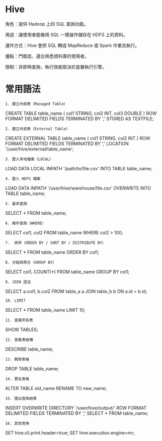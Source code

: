 # Hive

角色：提供 Hadoop 上的 SQL 查詢功能。

用途：讓使用者能像用 SQL 一樣操作儲存在 HDFS 上的資料。

運作方式：Hive 會把 SQL 轉成 MapReduce 或 Spark 作業去執行。

優點：門檻低、適合熟悉資料庫的使用者。

限制：非即時查詢，執行效能取決於底層執行引擎。

# 常用語法

    1. 建立內部表（Managed Table）

CREATE TABLE table_name (
    col1 STRING,
    col2 INT,
    col3 DOUBLE
)
ROW FORMAT DELIMITED
FIELDS TERMINATED BY ','
STORED AS TEXTFILE;

    2. 建立外部表（External Table）

CREATE EXTERNAL TABLE table_name (
    col1 STRING,
    col2 INT
)
ROW FORMAT DELIMITED
FIELDS TERMINATED BY ','
LOCATION '/user/hive/external/table_name';

    3. 匯入本地檔案（LOCAL）

LOAD DATA LOCAL INPATH '/path/to/file.csv'
INTO TABLE table_name;

    4. 匯入 HDFS 檔案

LOAD DATA INPATH '/user/hive/warehouse/file.csv'
OVERWRITE INTO TABLE table_name;

    5. 基本查詢

SELECT * FROM table_name;

    6. 條件查詢（WHERE）

SELECT col1, col2
FROM table_name
WHERE col2 > 100;

    7.  排序（ORDER BY / SORT BY / DISTRIBUTE BY）

SELECT * FROM table_name ORDER BY col1;

    8. 分組與聚合（GROUP BY）

SELECT col1, COUNT(*) 
FROM table_name
GROUP BY col1;

    9. JOIN 語法

SELECT a.col1, b.col2
FROM table_a a
JOIN table_b b
ON a.id = b.id;

    10. LIMIT

SELECT * FROM table_name LIMIT 10;

    11. 查看所有表

SHOW TABLES;

    12. 查看表結構

DESCRIBE table_name;

    13. 刪除表格
    
DROP TABLE table_name;

    14. 更名表格
    
ALTER TABLE old_name RENAME TO new_name;

    15. 匯出查詢結果
    
INSERT OVERWRITE DIRECTORY '/user/hive/output/'
ROW FORMAT DELIMITED
FIELDS TERMINATED BY ','
SELECT * FROM table_name;

    16. 其他常用

SET hive.cli.print.header=true;
SET hive.execution.engine=mr;









